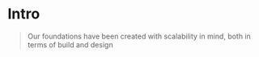 # Intro

> Our foundations have been created with scalability in mind, both in terms of build and design
